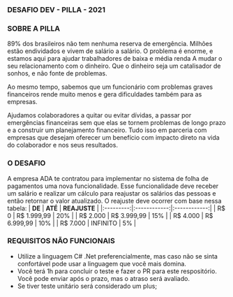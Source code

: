 ### DESAFIO DEV - PILLA - 2021

### SOBRE A PILLA

89% dos brasileiros não tem nenhuma reserva de emergência. Milhões estão endividados e vivem de salário a salário. O problema é enorme, e estamos aqui para ajudar trabalhadores de baixa e média renda A mudar o seu relacionamento com o dinheiro. Que o dinheiro seja um catalisador de sonhos, e não fonte de problemas.

Ao mesmo tempo, sabemos que um funcionário com problemas graves financeiros rende muito menos e gera dificuldades também para as empresas.

Ajudamos colaboradores a quitar ou evitar dívidas, a passar por emergências financeiras sem que elas se tornem problemas de longo prazo e a construir um planejamento financeiro. Tudo isso em parceria com empresas que desejam oferecer um benefício com impacto direto na vida do colaborador e nos seus resultados.


### O DESAFIO

A empresa ADA te contratou para implementar no sistema de folha de pagamentos uma nova funcionalidade.
Esse funcionalidade deve receber um salário e realizar um cálculo para reajustar os salários das pessoas e então retornar o valor atualizado.
O reajuste deve ocorrer com base nessa tabela:
| **DE**    | **ATÉ**      | **REAJUSTE** |
|:---------:|:------------:|:------------:|
| R$ 0      | R$ 1\.999,99 | 20%          |
| R$ 2\.000 | R$ 3\.999,99 | 15%          |
| R$ 4\.000 | R$ 6\.999,99 | 10%          |
| R$ 7\.000 | INFINITO     | 5%           |


### REQUISITOS NÃO FUNCIONAIS

- Utilize a linguagem C# .Net preferencialmente, mas caso não se sinta confortável pode usar a linguagem que você mais domina. 
- Você terá 1h para concluir o teste e fazer o PR para este respositório. Você pode enviar após o prazo, mas o atraso será avaliado.
- Se tiver teste unitário será considerado um plus;
